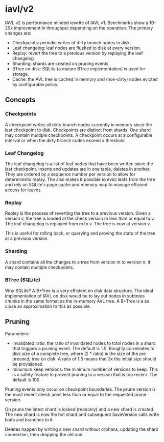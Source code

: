 # iavl/v2

IAVL v2 is performance minded rewrite of IAVL v1.  Benchmarks show a 10-20x improvement in
throughput depending on the operation.  The primary changes are:

- Checkpoints: periodic writes of dirty branch nodes to disk.
- Leaf changelog: leaf nodes are flushed to disk at every version. 
- Replay: revert the tree to a previous version by replaying the leaf changelog.
- Sharding: shards are created on pruning events.
- BTree on disk: SQLite (a mature BTree implementation) is used for storage.
- Cache: the AVL tree is cached in memory and (non-dirty) nodes evicted by configurable policy.

## Concepts

### Checkpoints

A checkpoint writes all dirty branch nodes currently in memory since the last checkpoint to
disk. Checkpoints are distinct from shards.  One shard may contain multiple checkpoints.  A checkpoint occurs
at a configurable interval or when the dirty branch nodes exceed a threshold.

### Leaf Changelog

The leaf changelog is a list of leaf nodes that have been written since the last checkpoint.  Inserts and 
updates are in one table, deletes in another.  They are ordered by a sequence number per version to allow for
deterministic replay.  The also makes it possible to evict leafs from the tree and rely on SQLite's
page cache and memory map to manage efficient access for leaves.

### Replay

Replay is the process of reverting the tree to a previous version.  Given a version v, the tree is loaded at 
the check version m less than or equal to v.  The leaf changelog is replayed from m to v.  The tree is now at
version v.

This is useful for rolling back, or querying and proving the state of the tree at a previous version.

### Sharding

A shard contains all the changes to a tree from version m to version n.  It may contain multiple checkpoints.

### BTree (SQLite)

Why SQLite? A B+Tree is a very efficient on disk data structure.  The ideal implementation of IAVL on disk
would be to lay out nodes in subtrees chunks in the same format as the in-memory AVL tree.  A B+Tree is a
as close an approximation to this as possible.

## Pruning

Parameters:

- invalidated ratio: the ratio of invalidated nodes to total nodes in a shard that triggers a
  pruning event.  The default is 1.5.  Roughly correleates to disk size of a complete tree, where (2 * ratio) is the size of the pre preuned, tree on disk.  A ratio of 1.5 means that 3x the initial size should be provisioned.
- minumum keep versions: the minimum number of versions to keep.  This is a safety feature to
  prevent pruning to a version that is too recent.  The default is 100.

Pruning events only occur on checkpoint boundaries.  The prune version is the most recent check
point less than or equal to the requested prune version.

On prune the latest shard is locked (readonly) and a new shard is created.  The new shard is now
the hot shard and subsequent SaveVersion calls write leafs and branches to it.

Deletes happen by writing a new shard without orphans, updating the shard connection, then
dropping the old one.
